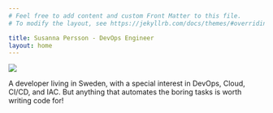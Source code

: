 ```yaml
---
# Feel free to add content and custom Front Matter to this file.
# To modify the layout, see https://jekyllrb.com/docs/themes/#overriding-theme-defaults

title: Susanna Persson - DevOps Engineer
layout: home
---
```


![](https://github.com/SusannaP2018.png)

A developer living in Sweden, with a special interest in DevOps, Cloud, CI/CD, and IAC. But anything that automates the boring tasks is worth writing code for!